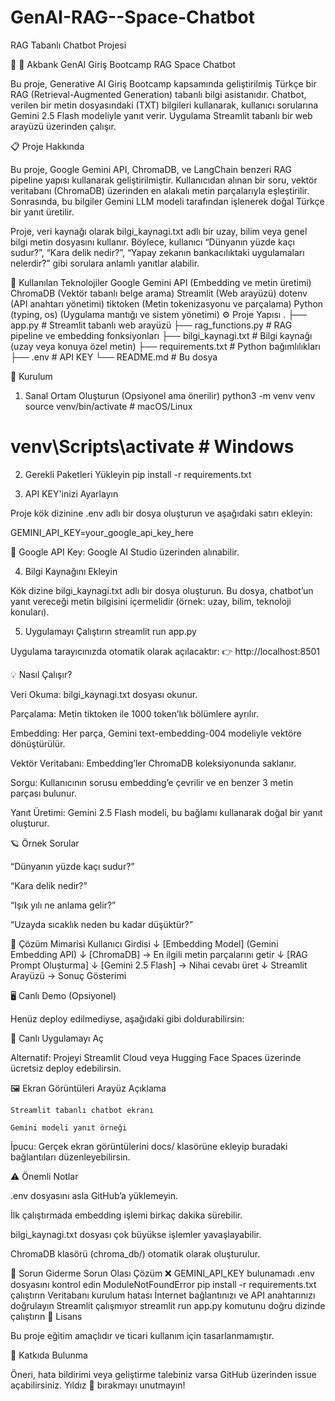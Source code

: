 # GenAI-RAG--Space-Chatbot
RAG Tabanlı Chatbot Projesi

🌌 🤖 Akbank GenAI Giriş Bootcamp RAG Space Chatbot

Bu proje, Generative AI Giriş Bootcamp kapsamında geliştirilmiş Türkçe bir RAG (Retrieval-Augmented Generation) tabanlı bilgi asistanıdır.
Chatbot, verilen bir metin dosyasındaki (TXT) bilgileri kullanarak, kullanıcı sorularına Gemini 2.5 Flash modeliyle yanıt verir.
Uygulama Streamlit tabanlı bir web arayüzü üzerinden çalışır.

📋 Proje Hakkında

Bu proje, Google Gemini API, ChromaDB, ve LangChain benzeri RAG pipeline yapısı kullanarak geliştirilmiştir.
Kullanıcıdan alınan bir soru, vektör veritabanı (ChromaDB) üzerinden en alakalı metin parçalarıyla eşleştirilir.
Sonrasında, bu bilgiler Gemini LLM modeli tarafından işlenerek doğal Türkçe bir yanıt üretilir.

Proje, veri kaynağı olarak bilgi_kaynagi.txt adlı bir uzay, bilim veya genel bilgi metin dosyasını kullanır.
Böylece, kullanıcı “Dünyanın yüzde kaçı sudur?”, “Kara delik nedir?”, “Yapay zekanın bankacılıktaki uygulamaları nelerdir?” gibi sorulara anlamlı yanıtlar alabilir.

🧠 Kullanılan Teknolojiler
Google Gemini API	(Embedding ve metin üretimi)
ChromaDB	(Vektör tabanlı belge arama)
Streamlit	(Web arayüzü)
dotenv	(API anahtarı yönetimi)
tiktoken	(Metin tokenizasyonu ve parçalama)
Python (typing, os)	(Uygulama mantığı ve sistem yönetimi)
⚙️ Proje Yapısı
.
├── app.py                 # Streamlit tabanlı web arayüzü
├── rag_functions.py       # RAG pipeline ve embedding fonksiyonları
├── bilgi_kaynagi.txt      # Bilgi kaynağı (uzay veya konuya özel metin)
├── requirements.txt       # Python bağımlılıkları
├── .env                   # API KEY
└── README.md              # Bu dosya

🚀 Kurulum
1. Sanal Ortam Oluşturun (Opsiyonel ama önerilir)
python3 -m venv venv
source venv/bin/activate  # macOS/Linux
# venv\Scripts\activate   # Windows

2. Gerekli Paketleri Yükleyin
pip install -r requirements.txt

3. API KEY'inizi Ayarlayın

Proje kök dizinine .env adlı bir dosya oluşturun ve aşağıdaki satırı ekleyin:

GEMINI_API_KEY=your_google_api_key_here


🔑 Google API Key: Google AI Studio
 üzerinden alınabilir.

4. Bilgi Kaynağını Ekleyin

Kök dizine bilgi_kaynagi.txt adlı bir dosya oluşturun.
Bu dosya, chatbot’un yanıt vereceği metin bilgisini içermelidir (örnek: uzay, bilim, teknoloji konuları).

5. Uygulamayı Çalıştırın
streamlit run app.py


Uygulama tarayıcınızda otomatik olarak açılacaktır:
👉 http://localhost:8501

💡 Nasıl Çalışır?

Veri Okuma: bilgi_kaynagi.txt dosyası okunur.

Parçalama: Metin tiktoken ile 1000 token’lık bölümlere ayrılır.

Embedding: Her parça, Gemini text-embedding-004 modeliyle vektöre dönüştürülür.

Vektör Veritabanı: Embedding’ler ChromaDB koleksiyonunda saklanır.

Sorgu: Kullanıcının sorusu embedding’e çevrilir ve en benzer 3 metin parçası bulunur.

Yanıt Üretimi: Gemini 2.5 Flash modeli, bu bağlamı kullanarak doğal bir yanıt oluşturur.

🪐 Örnek Sorular

“Dünyanın yüzde kaçı sudur?”

“Kara delik nedir?”

“Işık yılı ne anlama gelir?”

“Uzayda sıcaklık neden bu kadar düşüktür?”

🧩 Çözüm Mimarisi
Kullanıcı Girdisi
      ↓
 [Embedding Model] (Gemini Embedding API)
      ↓
 [ChromaDB] → En ilgili metin parçalarını getir
      ↓
 [RAG Prompt Oluşturma]
      ↓
 [Gemini 2.5 Flash] → Nihai cevabı üret
      ↓
 Streamlit Arayüzü → Sonuç Gösterimi

🖥️ Canlı Demo (Opsiyonel)

Henüz deploy edilmediyse, aşağıdaki gibi doldurabilirsin:

🔗 Canlı Uygulamayı Aç

Alternatif:
Projeyi Streamlit Cloud
 veya Hugging Face Spaces
 üzerinde ücretsiz deploy edebilirsin.

🖼️ Ekran Görüntüleri
Arayüz	Açıklama

	Streamlit tabanlı chatbot ekranı

	Gemini modeli yanıt örneği

İpucu: Gerçek ekran görüntülerini docs/ klasörüne ekleyip buradaki bağlantıları düzenleyebilirsin.

⚠️ Önemli Notlar

.env dosyasını asla GitHub’a yüklemeyin.

İlk çalıştırmada embedding işlemi birkaç dakika sürebilir.

bilgi_kaynagi.txt dosyası çok büyükse işlemler yavaşlayabilir.

ChromaDB klasörü (chroma_db/) otomatik olarak oluşturulur.

🐛 Sorun Giderme
Sorun	Olası Çözüm
❌ GEMINI_API_KEY bulunamadı	.env dosyasını kontrol edin
ModuleNotFoundError	pip install -r requirements.txt çalıştırın
Veritabanı kurulum hatası	İnternet bağlantınızı ve API anahtarınızı doğrulayın
Streamlit çalışmıyor	streamlit run app.py komutunu doğru dizinde çalıştırın
📝 Lisans

Bu proje eğitim amaçlıdır ve ticari kullanım için tasarlanmamıştır.

🤝 Katkıda Bulunma

Öneri, hata bildirimi veya geliştirme talebiniz varsa GitHub üzerinden issue açabilirsiniz.
Yıldız 🌟 bırakmayı unutmayın!
